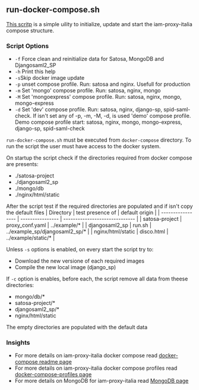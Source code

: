 ## run-docker-compose.sh

[This scritp](https://github.com/italia/iam-proxy-italia/blob/master/Docker-compose/run-docker-compose.sh) is a simple uility to initialize, update and start the iam-proxy-italia compose structure.

### Script Options
* `-f` Force clean and reinitialize data for Satosa, MongoDB and Djangosaml2_SP
* `-h` Print this help
* `-s`Skip docker image update
* `-p` unset compose profile. Run: satosa and nginx. Usefull for production
* `-m` Set 'mongo' compose profile. Run: satosa, nginx, mongo
* `-M` Set 'mongoexpress' compose profile. Run: satosa, nginx, mongo, mongo-express
* `-d` Set 'dev' compose profile. Run: satosa, nginx, django-sp, spid-saml-check.
   If isn't set any of -p, -m, -M, -d, is used 'demo' compose profile.
   Demo compose profile start: satosa, nginx, mongo, mongo-express, django-sp, spid-saml-check

`run-docker-compose.sh` must be executed from `docker-compose` directory. To run the script the user must have access to the docker system.

On startup the script check if the directories required from docker compose are presents:
* ./satosa-project
* ./djangosaml2_sp
* ./mongo/db
* ./nginx/html/static

After the script test if the required directories are populated and if isn't copy the default files
| Directory         | test presence of | default origin                 |
| ----------------- | ---------------- | ------------------------------ |
| satosa-project    | proxy_conf.yaml  | ../example/*                   |
| djangosaml2_sp    | run.sh           | ../example_sp/djangosaml2_sp/* |
| nginx/html/static | disco.html       | ../example/static/*            |


Unless `-s` options is enabled, on every start the script try to:
* Download the new versione of each required images
* Compile the new local image (django_sp)

If `-c` option is enables, before each, the script remove all data from theese directories:
* mongo/db/*
* satosa-project/*
* djangosaml2_sp/*
* nginx/html/static

The empty directories are populated with the default data

### Insights
* For more details on iam-proxy-italia docker compose read [docker-compose readme page](./docker-compose.md)
* For more details on iam-proxy-italia docker compose profiles read [docker-compose-profiles page](./docker-compose-profiles.md)
* For more details on MongoDB for iam-proxy-italia read [MongoDB page](./mongo.md)
